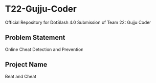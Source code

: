 # T22-Gujju-Coder
Official Repository for DotSlash 4.0 Submission of Team 22: Gujju Coder

## Problem Statement
Online Cheat Detection and Prevention

## Project Name
Beat and Cheat
